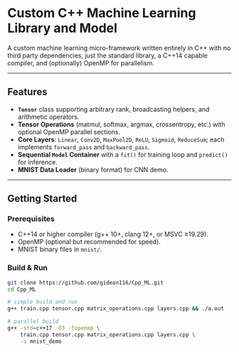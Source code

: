 # Custom C++ Machine Learning Library and Model

A custom machine learning micro-framework written entirely in C++ with no third party dependencies, just the standard library, a C++14 capable compiler, and (optionally) OpenMP for parallelism.  

---

## Features

* **`Tensor`** class supporting arbitrary rank, broadcasting helpers, and arithmetic operators.
* **Tensor Operations** (matmul, softmax, argmax, crossentropy, etc.) with optional OpenMP parallel sections.
* **Core Layers**: `Linear`, `Conv2D`, `MaxPool2D`, `ReLU`, `Sigmoid`, `ReduceSum`; each implements `forward_pass` and `backward_pass`.
* **Sequential `Model` Container** with a `fit()` for training loop and `predict()` for inference.
* **MNIST Data Loader** (binary format) for CNN demo.
---

## Getting Started

### Prerequisites

* C++14 or higher compiler (g++ 10+, clang 12+, or MSVC ≥19.29).  
* OpenMP (optional but recommended for speed).  
* MNIST binary files in `mnist/`.

### Build & Run

```bash
git clone https://github.com/gideon116/Cpp_ML.git
cd Cpp_ML

# simple build and run
g++ train.cpp tensor.cpp matrix_operations.cpp layers.cpp && ./a.out

# parallel build
g++ -std=c++17 -O3 -fopenmp \
    train.cpp tensor.cpp matrix_operations.cpp layers.cpp \
    -o mnist_demo
